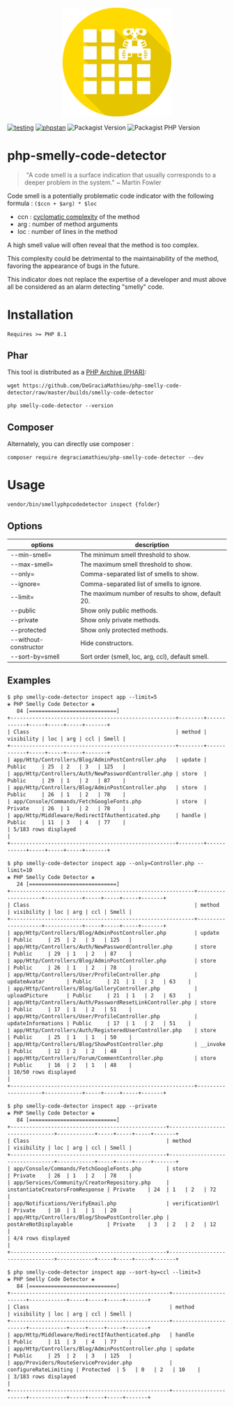 <p align="center">
<img src="https://github.com/DeGraciaMathieu/php-smelly-code-detector/blob/master/arts/robot.png" width="250">
</p>

[![testing](https://github.com/DeGraciaMathieu/php-smelly-code-detector/actions/workflows/testing.yml/badge.svg)](https://github.com/DeGraciaMathieu/php-smelly-code-detector/actions/workflows/testing.yml)
[![phpstan](https://github.com/DeGraciaMathieu/php-smelly-code-detector/actions/workflows/phpstan.yml/badge.svg)](https://github.com/DeGraciaMathieu/php-smelly-code-detector/actions/workflows/phpstan.yml)
![Packagist Version](https://img.shields.io/packagist/v/degraciamathieu/php-smelly-code-detector)
![Packagist PHP Version](https://img.shields.io/packagist/dependency-v/degraciamathieu/php-smelly-code-detector/php)

# php-smelly-code-detector

> "A code smell is a surface indication that usually corresponds to a deeper problem in the system."
> ~ Martin Fowler

Code smell is a potentially problematic code indicator with the following formula : `($ccn + $arg) * $loc`

- ccn : [cyclomatic complexity](https://en.wikipedia.org/wiki/Cyclomatic_complexity) of the method
- arg : number of method arguments
- loc : number of lines in the method

A high smell value will often reveal that the method is too complex.

This complexity could be detrimental to the maintainability of the method, favoring the appearance of bugs in the future.

This indicator does not replace the expertise of a developer and must above all be considered as an alarm detecting "smelly" code.

# Installation

```
Requires >= PHP 8.1
```

## Phar
This tool is distributed as a [PHP Archive (PHAR)](https://www.php.net/phar):

```
wget https://github.com/DeGraciaMathieu/php-smelly-code-detector/raw/master/builds/smelly-code-detector
```

```
php smelly-code-detector --version
```

## Composer
Alternately, you can directly use composer :

```
composer require degraciamathieu/php-smelly-code-detector --dev
```

# Usage
```
vendor/bin/smellyphpcodedetector inspect {folder}
```
## Options
| options               | description |
|-----------------------|-------------|
| --min-smell= | The minimum smell threshold to show.|
| --max-smell= | The maximum smell threshold to show.|
| --only= | Comma-separated list of smells to show.|
| --ignore= | Comma-separated list of smells to ignore.|
| --limit= | The maximum number of results to show, default 20.|
| --public | Show only public methods.|
| --private | Show only private methods.|
| --protected | Show only protected methods.|
| --without-constructor | Hide constructors.|
| --sort-by=smell | Sort order (smell, loc, arg, ccl), default smell.|


## Examples
```
$ php smelly-code-detector inspect app --limit=5
❀ PHP Smelly Code Detector ❀
   84 [============================]
+-----------------------------------------------------+--------+------------+-----+-----+-----+-------+
| Class                                               | method | visibility | loc | arg | ccl | Smell |
+-----------------------------------------------------+--------+------------+-----+-----+-----+-------+
| app/Http/Controllers/Blog/AdminPostController.php   | update | Public     | 25  | 2   | 3   | 125   |
| app/Http/Controllers/Auth/NewPasswordController.php | store  | Public     | 29  | 1   | 2   | 87    |
| app/Http/Controllers/Blog/AdminPostController.php   | store  | Public     | 26  | 1   | 2   | 78    |
| app/Console/Commands/FetchGoogleFonts.php           | store  | Private    | 26  | 1   | 2   | 78    |
| app/Http/Middleware/RedirectIfAuthenticated.php     | handle | Public     | 11  | 3   | 4   | 77    |
| 5/183 rows displayed                                                                                |
+-----------------------------------------------------+--------+------------+-----+-----+-----+-------+
```
```
$ php smelly-code-detector inspect app --only=Controller.php --limit=10
❀ PHP Smelly Code Detector ❀
   24 [============================]
+-----------------------------------------------------------+--------------------+------------+-----+-----+-----+-------+
| Class                                                     | method             | visibility | loc | arg | ccl | Smell |
+-----------------------------------------------------------+--------------------+------------+-----+-----+-----+-------+
| app/Http/Controllers/Blog/AdminPostController.php         | update             | Public     | 25  | 2   | 3   | 125   |
| app/Http/Controllers/Auth/NewPasswordController.php       | store              | Public     | 29  | 1   | 2   | 87    |
| app/Http/Controllers/Blog/AdminPostController.php         | store              | Public     | 26  | 1   | 2   | 78    |
| app/Http/Controllers/User/ProfileController.php           | updateAvatar       | Public     | 21  | 1   | 2   | 63    |
| app/Http/Controllers/Blog/GalleryController.php           | uploadPicture      | Public     | 21  | 1   | 2   | 63    |
| app/Http/Controllers/Auth/PasswordResetLinkController.php | store              | Public     | 17  | 1   | 2   | 51    |
| app/Http/Controllers/User/ProfileController.php           | updateInformations | Public     | 17  | 1   | 2   | 51    |
| app/Http/Controllers/Auth/RegisteredUserController.php    | store              | Public     | 25  | 1   | 1   | 50    |
| app/Http/Controllers/Blog/ShowPostController.php          | __invoke           | Public     | 12  | 2   | 2   | 48    |
| app/Http/Controllers/Forum/CommentController.php          | store              | Public     | 16  | 2   | 1   | 48    |
| 10/50 rows displayed                                                                                                  |
+-----------------------------------------------------------+--------------------+------------+-----+-----+-----+-------+
```
```
$ php smelly-code-detector inspect app --private
❀ PHP Smelly Code Detector ❀
   84 [============================]
+--------------------------------------------------+---------------------------------+------------+-----+-----+-----+-------+
| Class                                            | method                          | visibility | loc | arg | ccl | Smell |
+--------------------------------------------------+---------------------------------+------------+-----+-----+-----+-------+
| app/Console/Commands/FetchGoogleFonts.php        | store                           | Private    | 26  | 1   | 2   | 78    |
| app/Services/Community/CreatorRepository.php     | instantiateCreatorsFromResponse | Private    | 24  | 1   | 2   | 72    |
| app/Notifications/VerifyEmail.php                | verificationUrl                 | Private    | 10  | 1   | 1   | 20    |
| app/Http/Controllers/Blog/ShowPostController.php | postAreNotDisplayable           | Private    | 3   | 2   | 2   | 12    |
| 4/4 rows displayed                                                                                                        |
+--------------------------------------------------+---------------------------------+------------+-----+-----+-----+-------+
```
```
$ php smelly-code-detector inspect app --sort-by=ccl --limit=3
❀ PHP Smelly Code Detector ❀
   84 [============================]
+---------------------------------------------------+-----------------------+------------+-----+-----+-----+-------+
| Class                                             | method                | visibility | loc | arg | ccl | Smell |
+---------------------------------------------------+-----------------------+------------+-----+-----+-----+-------+
| app/Http/Middleware/RedirectIfAuthenticated.php   | handle                | Public     | 11  | 3   | 4   | 77    |
| app/Http/Controllers/Blog/AdminPostController.php | update                | Public     | 25  | 2   | 3   | 125   |
| app/Providers/RouteServiceProvider.php            | configureRateLimiting | Protected  | 5   | 0   | 2   | 10    |
| 3/183 rows displayed                                                                                             |
+---------------------------------------------------+-----------------------+------------+-----+-----+-----+-------+
```
